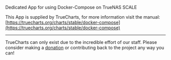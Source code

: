 Dedicated App for using Docker-Compose on TrueNAS SCALE

This App is supplied by TrueCharts, for more information visit the manual: [https://truecharts.org/charts/stable/docker-compose](https://truecharts.org/charts/stable/docker-compose)

---

TrueCharts can only exist due to the incredible effort of our staff.
Please consider making a [donation](https://truecharts.org/about/sponsor) or contributing back to the project any way you can!
